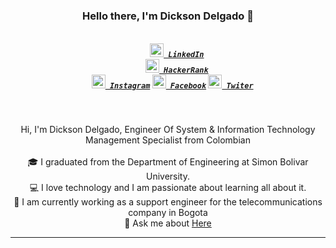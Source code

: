 
<h3 align="center">Hello there, I'm Dickson Delgado 👋</h3>
<h5 align="center">
  <code>
    <a href="https://www.linkedin.com/in/dickdelv/" title="LinkedIn"><img width="22" src="https://www.vectorlogo.zone/logos/linkedin/linkedin-tile.svg"> LinkedIn</a></code>
  <code>
    <a href="https://www.hackerrank.com/dickdelv" title="HackerRank Profile"><img width="22" src="https://github.com/zumrudu-anka/zumrudu-    anka/blob/master/images/hackerrank.png"> HackerRank</a>
  </code>
  <code><a href="https://www.instagram.com/dickdelv/" title="Instagram Profile"><img width="22" src="https://www.vectorlogo.zone/logos/instagram/instagram-icon.svg"> Instagram</a></code>
  <code><a href="https://www.facebook.com/dickdelv/" title="Facebook Profile"><img width="22" src="https://www.vectorlogo.zone/logos/facebook/facebook-tile.svg"> Facebook</a></code>
  <code><a href="https://twitter.com/dickdelv" title="Twitter Profile"><img width="22" src="https://www.vectorlogo.zone/logos/twitter/twitter-official.svg"> Twiter</a></code>
</h5>
<br>
<p align="center">
  Hi, I'm Dickson Delgado, Engineer Of System & Information Technology Management Specialist from Colombian
  <br>
  <br>
  🎓 I graduated from the Department of Engineering at Simon Bolivar University.
  <br>
  💻 I love technology and I am passionate about learning all about it.
  <br>
  🔬 I am currently working as a support engineer for the telecommunications company in Bogota
  <br>
  💬 Ask me about <a href="https://github.com/dickdelv/dickdelv/issues" title="Issues">Here</a>
  <br>
</p>

<hr>


<!--
**dickdelv/dickdelv** is a ✨ _special_ ✨ repository because its `README.md` (this file) appears on your GitHub profile.

Here are some ideas to get you started:

- 🔭 I’m currently working on ...
- 🌱 I’m currently learning ...
- 👯 I’m looking to collaborate on ...
- 🤔 I’m looking for help with ...
- 💬 Ask me about ...
- 📫 How to reach me: ...
- 😄 Pronouns: ...
- ⚡ Fun fact: ...
-->

